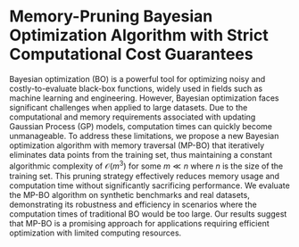 # Memory-Pruning Bayesian Optimization Algorithm with Strict Computational Cost Guarantees

Bayesian optimization (BO) is a powerful tool for optimizing noisy and costly-to-evaluate black-box functions, widely used in fields such as machine learning and engineering. However, Bayesian optimization faces significant challenges when applied to large datasets. Due to the computational and memory requirements associated with updating Gaussian Process (GP) models, computation times can quickly become unmanageable. To address these limitations, we propose a new Bayesian optimization algorithm with memory traversal (MP-BO) that iteratively eliminates data points from the training set, thus maintaining a constant algorithmic complexity of $\mathcal{O}(m^3)$ for some $m\ll n$ where $n$ is the size of the training set. This pruning strategy effectively reduces memory usage and computation time without significantly sacrificing performance. We evaluate the MP-BO algorithm on synthetic benchmarks and real datasets, demonstrating its robustness and efficiency in scenarios where the computation times of traditional BO would be too large. Our results suggest that MP-BO is a promising approach for applications requiring efficient optimization with limited computing resources.
